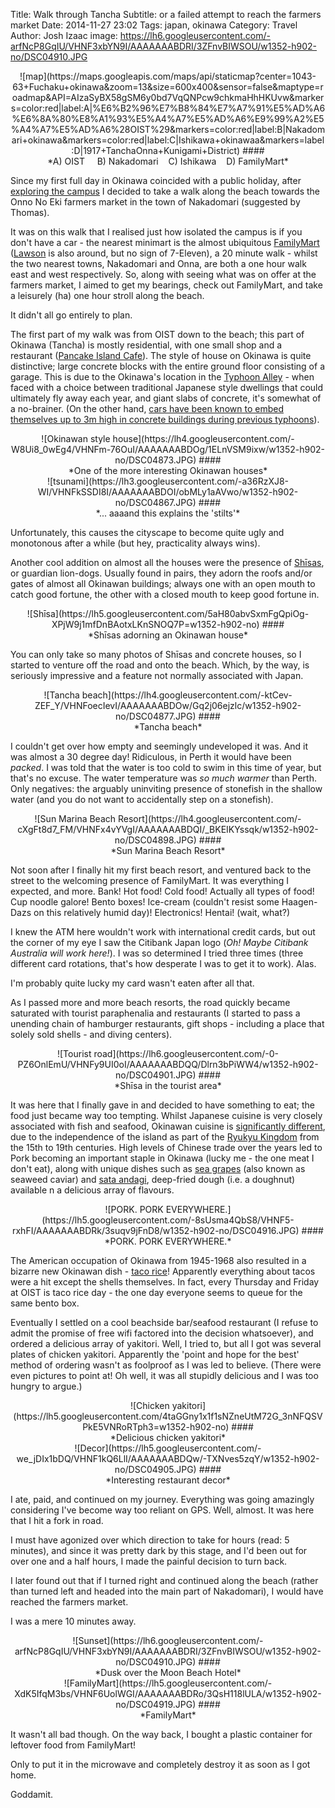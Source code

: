 Title: Walk through Tancha
Subtitle: or a failed attempt to reach the farmers market
Date: 2014-11-27 23:02
Tags: japan, okinawa
Category: Travel
Author: Josh Izaac
image: https://lh6.googleusercontent.com/-arfNcP8GqIU/VHNF3xbYN9I/AAAAAAABDRI/3ZFnvBIWSOU/w1352-h902-no/DSC04910.JPG

<center>
![map](https://maps.googleapis.com/maps/api/staticmap?center=1043-63+Fuchaku+okinawa&zoom=13&size=600x400&sensor=false&maptype=roadmap&API=AIzaSyBX58gSM6y0bd7VqQNPcw9chkmaHhHKUvw&markers=color:red|label:A|%E6%B2%96%E7%B8%84%E7%A7%91%E5%AD%A6%E6%8A%80%E8%A1%93%E5%A4%A7%E5%AD%A6%E9%99%A2%E5%A4%A7%E5%AD%A6%28OIST%29&markers=color:red|label:B|Nakadomari+okinawa&markers=color:red|label:C|Ishikawa+okinawaa&markers=label:D|1917+TanchaOnna+Kunigami+District)
####<div align=center>*A) OIST &nbsp;&nbsp;&nbsp; B) Nakadomari  &nbsp;&nbsp;&nbsp;C) Ishikawa &nbsp;&nbsp;&nbsp;D) FamilyMart*</div>
</center>

<!-- PELICAN_BEGIN_SUMMARY -->

Since my first full day in Okinawa coincided with a public holiday, after [exploring the campus]({filename}settling-in-at-OIST.md) I decided to take a walk along the beach towards the Onno No Eki farmers market in the town of Nakadomari (suggested by Thomas). 

<!-- PELICAN_END_SUMMARY -->

It was on this walk that I realised just how isolated the campus is if you don't have a car - the nearest minimart is the almost ubiquitous [FamilyMart](http://en.wikipedia.org/wiki/FamilyMart) ([Lawson](http://en.wikipedia.org/wiki/Lawson_%28store%29) is also around, but no sign of 7-Eleven), a 20 minute walk - whilst the two nearest towns, Nakadomari and Onna, are both a one hour walk east and west respectively. So, along with seeing what was on offer at the farmers market, I aimed to get my bearings, check out FamilyMart, and take a leisurely (ha) one hour stroll along the beach.

It didn't all go entirely to plan.

The first part of my walk was from OIST down to the beach; this part of Okinawa (Tancha) is mostly residential, with one small shop and a restaurant ([Pancake Island Cafe](https://lh6.googleusercontent.com/-K2FP09RZ3Co/VHNFjcCEFvI/AAAAAAABDOA/IrZN1Xv6CQM/w1352-h902-no/DSC04865.JPG)). The style of house on Okinawa is quite distinctive; large concrete blocks with the entire ground floor consisting of a garage. This is due to the Okinawa's location in the [Typhoon Alley](http://www.stripes.com/news/complacency-is-a-risk-in-typhoon-alley-1.91377) - when faced with a choice between traditional Japanese style dwellings that could ultimately fly away each year, and giant slabs of concrete, it's somewhat of a no-brainer. (On the other hand, [cars have been known to embed themselves up to 3m high in concrete buildings during previous typhoons](http://www.stripes.com/news/complacency-is-a-risk-in-typhoon-alley-1.91377)). 

<center>
![Okinawan style house](https://lh4.googleusercontent.com/-W8Ui8_0wEg4/VHNFm-76OuI/AAAAAAABDOg/1ELnVSM9ixw/w1352-h902-no/DSC04873.JPG)
####<div align=center>*One of the more interesting Okinawan houses*</div>
</center>

<center>
![tsunami](https://lh3.googleusercontent.com/-a36RzXJ8-WI/VHNFkSSDI8I/AAAAAAABDOI/obMLy1aAVwo/w1352-h902-no/DSC04867.JPG)
####<div align=center>*... aaaand this explains the 'stilts'*</div>
</center>

Unfortunately, this causes the cityscape to become quite ugly and monotonous after a while (but hey, practicality always wins). 

Another cool addition on almost all the houses were the presence of [Shīsas](http://www.stripes.com/military-life/distinctive-lion-dogs-a-defining-facet-of-okinawa-s-culture-1.58788), or guardian lion-dogs. Usually found in pairs, they adorn the roofs and/or gates of almost all Okinawan buildings;  always one with an open mouth to catch good fortune, the other with a closed mouth to keep good fortune in.

<center>
![Shīsa](https://lh5.googleusercontent.com/5aH80abvSxmFgQpiOg-XPjW9j1mfDnBAotxLKnSNOQ7P=w1352-h902-no)
####<div align=center>*Shīsas adorning an Okinawan house*</div>
</center>

You can only take so many photos of Shīsas and concrete houses, so I started to venture off the road and onto the beach. Which, by the way, is seriously impressive and a feature not normally associated with Japan.

<center>
![Tancha beach](https://lh4.googleusercontent.com/-ktCev-ZEF_Y/VHNFoecIevI/AAAAAAABDOw/Gq2j06ejzlc/w1352-h902-no/DSC04877.JPG)
####<div align=center>*Tancha beach*</div>
</center>

I couldn't get over how empty and seemingly undeveloped it was. And it was almost a 30 degree day! Ridiculous, in Perth it would have been *packed*. I was told that the water is too cold to swim in this time of year, but that's no excuse. The water temperature was *so much warmer* than Perth. Only negatives: the arguably uninviting presence of stonefish in the shallow water (and you do not want to accidentally step on a stonefish).


<center>
![Sun Marina Beach Resort](https://lh4.googleusercontent.com/-cXgFt8d7_FM/VHNFx4vYVgI/AAAAAAABDQI/_BKEIKYssqk/w1352-h902-no/DSC04898.JPG)
####<div align=center>*Sun Marina Beach Resort*</div>
</center>

Not soon after I finally hit my first beach resort, and ventured back to the street to the welcoming presence of FamilyMart. It was everything I expected, and more. Bank! Hot food! Cold food! Actually all types of food! Cup noodle galore! Bento boxes! Ice-cream (couldn't resist some Haagen-Dazs on this relatively humid day)! Electronics! Hentai! (wait, what?)

I knew the ATM here wouldn't work with international credit cards, but out the corner of my eye I saw the Citibank Japan logo (*Oh! Maybe Citibank Australia will work here!*). I was so determined I tried three times (three different card rotations, that's how desperate I was to get it to work). Alas.

I'm probably quite lucky my card wasn't eaten after all that.

As I passed more and more beach resorts, the road quickly became saturated with tourist paraphenalia and restaurants (I started to pass a unending chain of hamburger restaurants, gift shops - including a place that solely sold shells - and diving centers).

<center>
![Tourist road](https://lh6.googleusercontent.com/-0-PZ6OnlEmU/VHNFy9UI0oI/AAAAAAABDQQ/Dlrn3bPiWW4/w1352-h902-no/DSC04901.JPG)
####<div align=center>*Shīsa in the tourist area*</div>
</center>

It was here that I finally gave in and decided to have something to eat; the food just became way too tempting. Whilst Japanese cuisine is very closely associated with fish and seafood, Okinawan cuisine is [significantly different](http://travel.cnn.com/okinawa-restaurant-order-508481), due to the independence of the island as part of the [Ryukyu Kingdom](http://en.wikipedia.org/wiki/Ryukyu_Kingdom) from the 15th to 19th centuries. High levels of Chinese trade over the years led to Pork becoming an important staple in Okinawa (lucky me - the one meat I don't eat), along with unique dishes such as [sea grapes](http://en.wikipedia.org/wiki/Caulerpa_lentillifera) (also known as seaweed caviar) and [sata andagi](http://en.wikipedia.org/wiki/Sata_andagi), deep-fried dough (i.e. a doughnut) available n a delicious array of flavours.

<center>
![PORK. PORK EVERYWHERE.](https://lh5.googleusercontent.com/-8sUsma4QbS8/VHNF5-rxhFI/AAAAAAABDRk/3suqv9jFnD8/w1352-h902-no/DSC04916.JPG)
####<div align=center>*PORK. PORK EVERYWHERE.*</div>
</center>

The American occupation of Okinawa from 1945-1968 also resulted in a bizarre new Okinawan dish - [taco rice](http://en.wikipedia.org/wiki/Taco_rice)! Apparently everything about tacos were a hit except the shells themselves. In fact, every Thursday and Friday at OIST is taco rice day - the one day everyone seems to queue for the same bento box. 

Eventually I settled on a cool beachside bar/seafood restaurant (I refuse to admit the promise of free wifi factored into the decision whatsoever), and ordered a delicious array of yakitori. Well, I tried to, but all I got was several plates of chicken yakitori. Apparently the 'point and hope for the best' method of ordering wasn't as foolproof as I was led to believe. (There were even pictures to point at! Oh well, it was all stupidly delicious and I was too hungry to argue.)

<center>
![Chicken yakitori](https://lh5.googleusercontent.com/4taGGny1x1f1sNZneUtM72G_3nNFQSVPkE5VNRoRTph3=w1352-h902-no)
####<div align=center>*Delicious chicken yakitori*</div>
</center>

<center>
![Decor](https://lh5.googleusercontent.com/-we_jDIx1bDQ/VHNF1kQ6LlI/AAAAAAABDQw/-TXNves5zqY/w1352-h902-no/DSC04905.JPG)
####<div align=center>*Interesting restaurant decor*</div>
</center>

I ate, paid, and continued on my journey. Everything was going amazingly considering I've become way too reliant on GPS. Well, almost. It was here that I hit a fork in road.

I must have agonized over which direction to take for hours (read: 5 minutes), and since it was pretty dark by this stage, and I'd been out for over one and a half hours, I made the painful decision to turn back.

I later found out that if I turned right and continued along the beach (rather than turned left and headed into the main part of Nakadomari), I would have reached the farmers market.

I was a mere 10 minutes away.

<center>
![Sunset](https://lh6.googleusercontent.com/-arfNcP8GqIU/VHNF3xbYN9I/AAAAAAABDRI/3ZFnvBIWSOU/w1352-h902-no/DSC04910.JPG)
####<div align=center>*Dusk over the Moon Beach Hotel*</div>
</center>

<center>
![FamilyMart](https://lh5.googleusercontent.com/-XdK5IfqM3bs/VHNF6UolWGI/AAAAAAABDRo/3QsH118lULA/w1352-h902-no/DSC04919.JPG)
####<div align=center>*FamilyMart*</div>
</center>

It wasn't all bad though. On the way back, I bought a plastic container for leftover food from FamilyMart!

Only to put it in the microwave and completely destroy it as soon as I got home.

Goddamit.